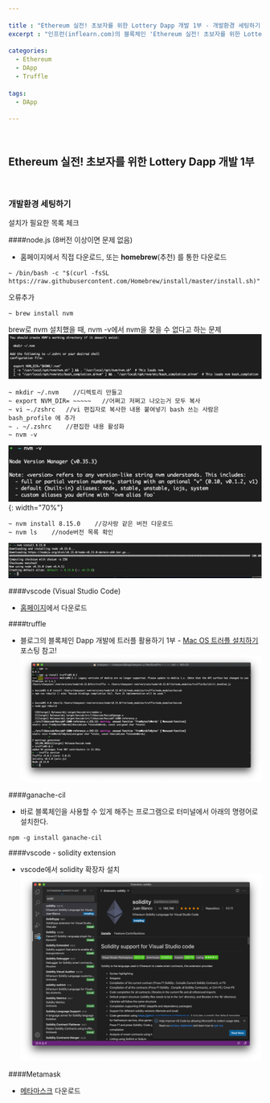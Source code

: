 ```yaml
---

title : "Ethereum 실전! 초보자를 위한 Lottery Dapp 개발 1부 - 개발환경 세팅하기 (20.05.12 수정)"
excerpt : "인프런(inflearn.com)의 블록체인 'Ethereum 실전! 초보자를 위한 Lottery Dapp 개발' 강의를 수강하며 정리한 포스팅. Truffle project 세팅부터 Lottery 개발, UI 까지의 과정을 포함한다."

categories:
  - Ethereum
  - DApp
  - Truffle

tags:
  - DApp

---
```


<br/>

Ethereum 실전! 초보자를 위한 Lottery Dapp 개발 1부
-------------------

<br/>

### 개발환경 세팅하기

설치가 필요한 목록 체크

####node.js (8버전 이상이면 문제 없음)
- 홈페이지에서 직접 다운로드, 또는 **homebrew**(추천) 를 통한 다운로드

```
~ /bin/bash -c "$(curl -fsSL https://raw.githubusercontent.com/Homebrew/install/master/install.sh)"
```
오류추가
```
~ brew install nvm
```
brew로 nvm 설치했을 때, nvm -v에서 nvm을 찾을 수 없다고 하는 문제
![nvmerror](/assets/pic/200512/nvmerror.png)
```
~ mkdir ~/.nvm    //디렉토리 만들고
~ export NVM_DIR= ~~~~~   //어쩌고 저쩌고 나오는거 모두 복사
~ vi ~./zshrc   //vi 편집자로 복사한 내용 붙여넣기 bash 쓰는 사람은 bash_profile 에 추가
~ . ~/.zshrc    //편집한 내용 활성화
~ nvm -v
```
![nvm_success](/assets/pic/200512/nvm_success.png){: width="70%"}

```
~ nvm install 8.15.0    //강사랑 같은 버전 다운로드
~ nvm ls    //node버전 목록 확인
```
![nodejs_download](/assets/pic/200512/nodejs_download.png)

####vscode (Visual Studio Code)
- [홈페이지](https://code.visualstudio.com/)에서 다운로드

####truffle
- 블로그의 블록체인 Dapp 개발에 트러플 활용하기 1부 - [Mac OS 트러플 설치하기](https://chaenchaen-dev.github.io/truffle/blockchain/react/dapp/Dapp-Truffle-blockchain-basic-1/) 포스팅 참고!
![truffle_install](/assets/pic/200512/truffle_install.png)

####ganache-cil
- 바로 블록체인을 사용할 수 있게 해주는 프로그램으로 터미널에서 아래의 명령어로 설치한다.
```
npm -g install ganache-cil
```

####vscode - solidity extension
- vscode에서 solidity 확장자 설치
![solidity_extention](/assets/pic/200512/solidity_extention.png)

####Metamask
- [메타마스크](https://chrome.google.com/webstore/detail/metamask/nkbihfbeogaeaoehlefnkodbefgpgknn) 다운로드

<br/>

<br/>

<br/>
